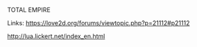 TOTAL EMPIRE

Links: 
https://love2d.org/forums/viewtopic.php?p=21112#p21112

http://lua.lickert.net/index_en.html
